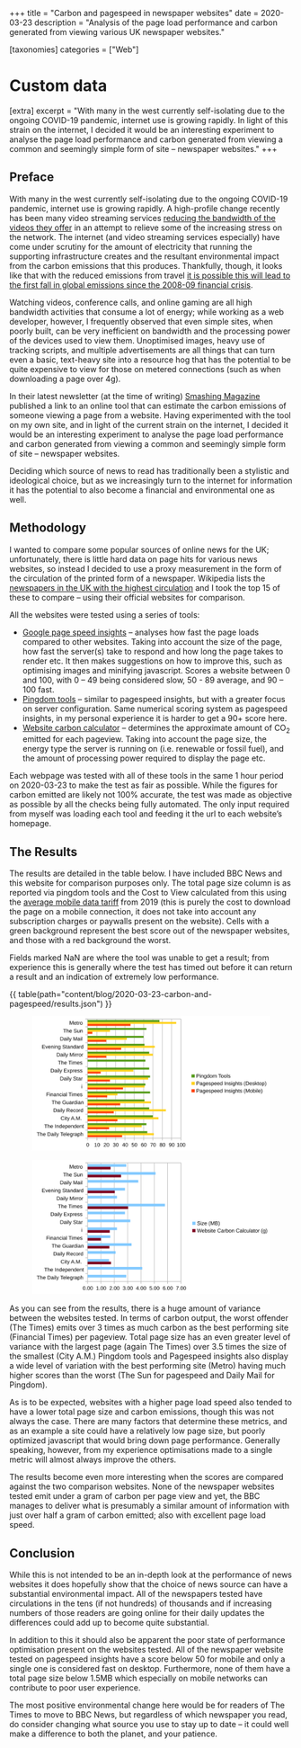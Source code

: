 +++
title = "Carbon and pagespeed in newspaper websites"
date = 2020-03-23
description = "Analysis of the page load performance and carbon generated from viewing various UK newspaper websites."

[taxonomies]
categories = ["Web"]

# Custom data
[extra]
excerpt = "With many in the west currently self-isolating due to the ongoing COVID-19 pandemic, internet use is growing rapidly. In light of this strain on the internet, I decided it would be an interesting experiment to analyse the page load performance and carbon generated from viewing a common and seemingly simple form of site – newspaper websites."
+++
<div class="text-block">

## Preface
With many in the west currently self-isolating due to the ongoing COVID-19 pandemic, internet use is growing rapidly. A high-profile change recently has been many video streaming services [reducing the bandwidth of the videos they offer](https://www.theguardian.com/media/2020/mar/19/netflix-to-slow-europe-transmissions-to-avoid-broadband-overload) in an attempt to relieve some of the increasing stress on the network. The internet (and video streaming services especially) have come under scrutiny for the amount of electricity that running the supporting infrastructure creates and the resultant environmental impact from the carbon emissions that this produces. Thankfully, though, it looks like that with the reduced emissions from travel <a href="https://www.theguardian.com/world/2020/mar/10/coronavirus-could-cause-fall-in-global-co2-emissions">it is possible this will lead to the first fall in global emissions since the 2008-09 financial crisis</a>.

Watching videos, conference calls, and online gaming are all high bandwidth activities that consume a lot of energy; while working as a web developer, however, I frequently observed that even simple sites, when poorly built, can be very inefficient on bandwidth and the processing power of the devices used to view them. Unoptimised images, heavy use of tracking scripts, and multiple advertisements are all things that can turn even a basic, text-heavy site into a resource hog that has the potential to be quite expensive to view for those on metered connections (such as when downloading a page over 4g).

In their latest newsletter (at the time of writing) [Smashing Magazine](https://www.smashingmagazine.com/) published a link to an online tool that can estimate the carbon emissions of someone viewing a page from a website. Having experimented with the tool on my own site, and in light of the current strain on the internet, I decided it would be an interesting experiment to analyse the page load performance and carbon generated from viewing a common and seemingly simple form of site – newspaper websites. 

Deciding which source of news to read has traditionally been a stylistic and ideological choice, but as we increasingly turn to the internet for information it has the potential to also become a financial and environmental one as well.

## Methodology
I wanted to compare some popular sources of online news for the UK; unfortunately, there is little hard data on page hits for various news websites, so instead I decided to use a proxy measurement in the form of the circulation of the printed form of a newspaper. Wikipedia lists the [newspapers in the UK with the highest circulation](https://en.wikipedia.org/wiki/List_of_newspapers_in_the_United_Kingdom_by_circulation) and I took the top 15 of these to compare – using their official websites for comparison.

All the websites were tested using a series of tools:
- [Google page speed insights](https://developers.google.com/speed/pagespeed/insights/) – analyses how fast the page loads compared to other websites. Taking into account the size of the page, how fast the server(s) take to respond and how long the page takes to render etc. It then makes suggestions on how to improve this, such as optimising images and minifying javascript. Scores a website between 0 and 100, with 0 – 49 being considered slow, 50 - 89 average, and 90 – 100 fast.
- [Pingdom tools](https://tools.pingdom.com/) – similar to pagespeed insights, but with a greater focus on server configuration. Same numerical scoring system as pagespeed insights, in my personal experience it is harder to get a 90+ score here.
- [Website carbon calculator](https://www.websitecarbon.com/) – determines the approximate amount of CO<sub>2</sub> emitted for each pageview. Taking into account the page size, the energy type the server is running on (i.e. renewable or fossil fuel), and the amount of processing power required to display the page etc.

Each webpage was tested with all of these tools in the same 1 hour period on 2020-03-23 to make the test as fair as possible. While the figures for carbon emitted are likely not 100% accurate, the test was made as objective as possible by all the checks being fully automated. The only input required from myself was loading each tool and feeding it the url to each website’s homepage.

## The Results
The results are detailed in the table below. I have included BBC News and this website for comparison purposes only. The total page size column is as reported via pingdom tools and the Cost to View calculated from this using the [average mobile data tariff](https://www.cable.co.uk/mobiles/worldwide-data-pricing/) from 2019 (this is purely the cost to download the page on a mobile connection, it does not take into account any subscription charges or paywalls present on the website). Cells with a green background represent the best score out of the newspaper websites, and those with a red background the worst.

Fields marked NaN are where the tool was unable to get a result; from experience this is generally where the test has timed out before it can return a result and an indication of extremely low performance.

{{ table(path="content/blog/2020-03-23-carbon-and-pagespeed/results.json") }}
<figure>
    <img src="News_Carbon_01.svg" alt="Visual representation of data from the table" />
</figure>
<figure>
    <img src="News_Carbon_02.svg" alt="Visual representation of data from the table" />
</figure>

As you can see from the results, there is a huge amount of variance between the websites tested. In terms of carbon output, the worst offender (The Times) emits over 3 times as much carbon as the best performing site (Financial Times) per pageview. Total page size has an even greater level of variance with the largest page (again The Times) over 3.5 times the size of the smallest (City A.M.) Pingdom tools and Pagespeed insights also display a wide level of variation with the best performing site (Metro) having much higher scores than the worst (The Sun for pagespeed and Daily Mail for Pingdom).

As is to be expected, websites with a higher page load speed also tended to have a lower total page size and carbon emissions, though this was not always the case. There are many factors that determine these metrics, and as an example a site could have a relatively low page size, but poorly optimized javascript that would bring down page performance. Generally speaking, however, from my experience optimisations made to a single metric will almost always improve the others.

The results become even more interesting when the scores are compared against the two comparison websites. None of the newspaper websites tested emit under a gram of carbon per page view and yet, the BBC manages to deliver what is presumably a similar amount of information with just over half a gram of carbon emitted; also with excellent page load speed.

## Conclusion
While this is not intended to be an in-depth look at the performance of news websites it does hopefully show that the choice of news source can have a substantial environmental impact. All of the newspapers tested have circulations in the tens (if not hundreds) of thousands and if increasing numbers of those readers are going online for their daily updates the differences could add up to become quite substantial.

In addition to this it should also be apparent the poor state of performance optimisation present on the websites tested. All of the newspaper website tested on pagespeed insights have a score below 50 for mobile and only a single one is considered fast on desktop. Furthermore, none of them have a total page size below 1.5MB which especially on mobile networks can contribute to poor user experience.

The most positive environmental change here would be for readers of The Times to move to BBC News, but regardless of which newspaper you read, do consider changing what source you use to stay up to date – it could well make a difference to both the planet, and your patience.

</div>